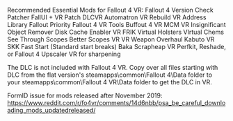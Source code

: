 Recommended Essential Mods for Fallout 4 VR:
Fallout 4 Version Check Patcher
FallUI + VR Patch
DLCVR
Automatron VR Rebuild
VR Address Library
Fallout Priority
Fallout 4 VR Tools
Buffout 4 VR
MCM VR
Insignificant Object Remover
Disk Cache Enabler VR
FRIK
Virtual Holsters
VIrtual Chems
See Through Scopes
Better Scopes VR
VR Weapon Overhaul
Kabuto VR
SKK Fast Start (Standard start breaks)
Baka Scrapheap
VR Perfkit, Reshade, or Fallout 4 Upscaler VR for sharpening

The DLC is not included with Fallout 4 VR. Copy over all files starting with DLC from the flat version's steamapps\common\Fallout 4\Data folder to your steamapps\common\Fallout 4 VR\Data folder to get the DLC in VR.

FormID issue for mods released after November 2019: https://www.reddit.com/r/fo4vr/comments/14d6nbb/psa_be_careful_downloading_mods_updatedreleased/